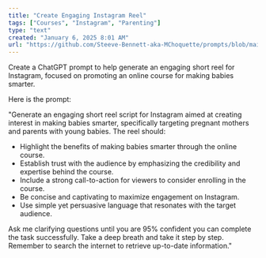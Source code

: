 ```yaml
---
title: "Create Engaging Instagram Reel"
tags: ["Courses", "Instagram", "Parenting"]
type: "text"
created: "January 6, 2025 8:01 AM"
url: "https://github.com/Steeve-Bennett-aka-MChoquette/prompts/blob/main/create_engaging_instagram_reel.md"
---
```


Create a ChatGPT prompt to help generate an engaging short reel for Instagram, focused on promoting an online course for making babies smarter. 

Here is the prompt:

"Generate an engaging short reel script for Instagram aimed at creating interest in making babies smarter, specifically targeting pregnant mothers and parents with young babies. The reel should:

- Highlight the benefits of making babies smarter through the online course.
- Establish trust with the audience by emphasizing the credibility and expertise behind the course.
- Include a strong call-to-action for viewers to consider enrolling in the course.
- Be concise and captivating to maximize engagement on Instagram.
- Use simple yet persuasive language that resonates with the target audience.

Ask me clarifying questions until you are 95% confident you can complete the task successfully. Take a deep breath and take it step by step. Remember to search the internet to retrieve up-to-date information."